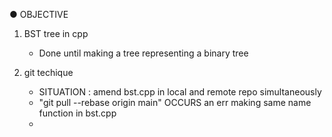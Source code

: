 ● OBJECTIVE
<br>
1. BST tree in cpp
   - Done until making a tree representing a binary tree
      
3. git techique
   - SITUATION : amend bst.cpp in local and remote repo simultaneously
   - "git pull --rebase origin main" OCCURS an err making same name function in bst.cpp
   - 
